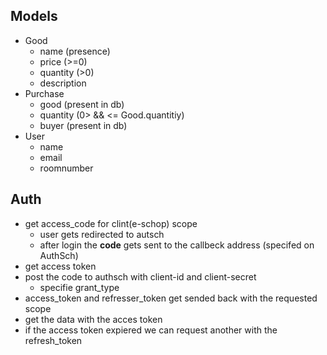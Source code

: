 ## Models
- Good
  - name (presence)
  - price (>=0)
  - quantity (>0)
  - description 
- Purchase
  - good (present in db)
  - quantity  (0> && <= Good.quantitiy)
  - buyer (present in db)
- User
  - name 
  - email 
  - roomnumber

## Auth 

- get access_code for clint(e-schop) scope
  - user gets redirected to autsch
  - after login the **code** gets sent to the callbeck address (specifed on AuthSch)
- get access token 
 - post the code to authsch with client-id and client-secret 
     - specifie grant_type
 - access_token and refresser_token get sended back with the requested scope
 - get the data with the acces token
 - if the access token expiered we can request another with the refresh_token
 